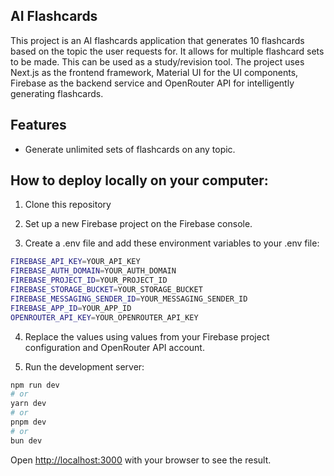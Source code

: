 ## AI Flashcards
This project is an AI flashcards application that generates 10 flashcards based on the topic the user requests for. It allows for multiple flashcard sets to be made. This can be used as a study/revision tool. The project uses Next.js as the frontend framework, Material UI for the UI components, Firebase as the backend service and OpenRouter API for intelligently generating flashcards. 

## Features
- Generate unlimited sets of flashcards on any topic. 

## How to deploy locally on your computer:

1. Clone this repository
   
2. Set up a new Firebase project on the Firebase console.
   
3. Create a .env file and add these environment variables to your .env file:
```sh
FIREBASE_API_KEY=YOUR_API_KEY
FIREBASE_AUTH_DOMAIN=YOUR_AUTH_DOMAIN
FIREBASE_PROJECT_ID=YOUR_PROJECT_ID
FIREBASE_STORAGE_BUCKET=YOUR_STORAGE_BUCKET
FIREBASE_MESSAGING_SENDER_ID=YOUR_MESSAGING_SENDER_ID
FIREBASE_APP_ID=YOUR_APP_ID
OPENROUTER_API_KEY=YOUR_OPENROUTER_API_KEY
```
4. Replace the values using values from your Firebase project configuration and OpenRouter API account.

5. Run the development server:

```bash
npm run dev
# or
yarn dev
# or
pnpm dev
# or
bun dev
```

Open [http://localhost:3000](http://localhost:3000) with your browser to see the result.